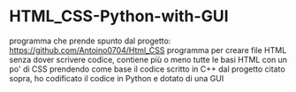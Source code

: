 # HTML_CSS-Python-with-GUI
programma che prende spunto dal progetto: https://github.com/Antoino0704/Html_CSS  programma per creare file HTML senza dover scrivere codice, contiene più o meno tutte le basi HTML con un po' di CSS prendendo come base il codice scritto in C++ dal progetto citato sopra, ho codificato il codice in Python e dotato di una GUI
